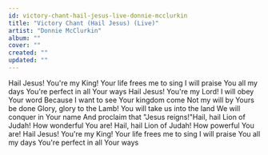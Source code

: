 ```yaml
---
id: victory-chant-hail-jesus-live-donnie-mcclurkin
title: "Victory Chant (Hail Jesus) (Live)"
artist: "Donnie McClurkin"
album: ""
cover: ""
created: ""
updated: ""
---
```


Hail Jesus! You're my King!
Your life frees me to sing
I will praise You all my days
You're perfect in all Your ways
Hail Jesus! You're my Lord!
I will obey Your word
Because I want to see
Your kingdom come
Not my will by Yours be done
Glory, glory to the Lamb!
You will take us into the land
We will conquer in Your name
And proclaim that "Jesus reigns!"Hail, hail Lion of Judah!
How wonderful You are!
Hail, hail Lion of Judah!
How powerful You are!
Hail Jesus! You're my King!
Your life frees me to sing
I will praise You all my days
You're perfect in all Your ways